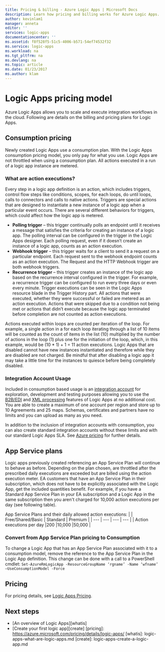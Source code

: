 ```yaml
---
title: Pricing & billing - Azure Logic Apps | Microsoft Docs
description: Learn how pricing and billing works for Azure Logic Apps.
author: kevinlam1
manager: anneta
editor: ''
services: logic-apps
documentationcenter: ''
ms.assetid: f8f528f5-51c5-4006-b571-54ef74532f32
ms.service: logic-apps
ms.workload: na
ms.tgt_pltfrm: na
ms.devlang: na
ms.topic: article
ms.date: 01/23/2017
ms.author: klam
---
```

# Logic Apps pricing model
Azure Logic Apps allows you to scale and execute integration workflows in the cloud.  Following are details on the billing and pricing plans for Logic Apps.
## Consumption pricing
Newly created Logic Apps use a consumption plan. With the Logic Apps consumption pricing model, you only pay for what you use.  Logic Apps are not throttled when using a consumption plan.
All actions executed in a run of a logic app instance are metered.
### What are action executions?
Every step in a logic app definition is an action, which includes triggers, control flow steps like conditions, scopes, for each loops, do until loops, calls to connectors and calls to native actions.
Triggers are special actions that are designed to instantiate a new instance of a logic app when a particular event occurs.  There are several different behaviors for triggers, which could affect how the logic app is metered.
* **Polling trigger** – this trigger continually polls an endpoint until it receives a message that satisfies the criteria for creating an instance of a logic app.  The polling interval can be configured in the trigger in the Logic Apps designer.  Each polling request, even if it doesn’t create an instance of a logic app, counts as an action execution.
* **Webhook trigger** – this trigger waits for a client to send it a request on a particular endpoint.  Each request sent to the webhook endpoint counts as an action execution. The Request and the HTTP Webhook trigger are both webhook triggers.
* **Recurrence trigger** – this trigger creates an instance of the logic app based on the recurrence interval configured in the trigger.  For example, a recurrence trigger can be configured to run every three days or even every minute.
Trigger executions can be seen in the Logic Apps resource blade in the Trigger History part.
All actions that were executed, whether they were successful or failed are metered as an action execution.  Actions that were skipped due to a condition not being met or actions that didn’t execute because the logic app terminated before completion are not counted as action executions.

Actions executed within loops are counted per iteration of the loop.  For example, a single action in a for each loop iterating through a list of 10 items will be counted as the count of items in the list (10) multiplied by the number of actions in the loop (1) plus one for the initiation of the loop, which, in this example, would be (10 * 1) + 1 = 11 action executions.
Logic Apps that are disabled cannot have new instances instantiated and therefore while they are disabled are not charged.  Be mindful that after disabling a logic app it may take a little time for the instances to quiesce before being completely disabled.
### Integration Account Usage
Included in consumption based usage is an [integration account](logic-apps-enterprise-integration-create-integration-account.md) for exploration, development and testing purposes allowing you to use the [B2B/EDI](logic-apps-enterprise-integration-b2b.md) and [XML processing](logic-apps-enterprise-integration-xml.md) features of Logic Apps at no additional cost. You are able to create a maximum of one account per region and store up to 10 Agreements and 25 maps. Schemas, certificates and partners have no limits and you can upload as many as you need.

In addition to the inclusion of integration accounts with consumption, you can also create standard integration accounts without these limits and with our standard Logic Apps SLA. See [Azure pricing](https://azure.microsoft.com/pricing/details/logic-apps) for further details.

## App Service plans
Logic apps previously created referencing an App Service Plan will continue to behave as before. Depending on the plan chosen, are throttled after the prescribed daily executions are exceeded but are billed using the action execution meter.
EA customers that have an App Service Plan in their subscription, which does not have to be explicitly associated with the Logic App, get the included quantities benefit.  For example, if you have a Standard App Service Plan in your EA subscription and a Logic App in the same subscription then you aren't charged for 10,000 action executions per day (see following table). 

App Service Plans and their daily allowed action executions:
|  | Free/Shared/Basic | Standard | Premium |
| --- | --- | --- | --- |
| Action executions per day |200 |10,000 |50,000 |
### Convert from App Service Plan pricing to Consumption
To change a Logic App that has an App Service Plan associated with it to a consumption model, remove the reference to the App Service Plan in the Logic App definition.  This change can be done with a call to a PowerShell cmdlet:
`Set-AzureRmLogicApp -ResourceGroupName ‘rgname’ -Name ‘wfname’ –UseConsumptionModel -Force`
## Pricing
For pricing details, see [Logic Apps Pricing](https://azure.microsoft.com/pricing/details/logic-apps).

## Next steps
* [An overview of Logic Apps][whatis]
* [Create your first logic app][create]
[pricing]: https://azure.microsoft.com/pricing/details/logic-apps/
[whatis]: logic-apps-what-are-logic-apps.md
[create]: logic-apps-create-a-logic-app.md


